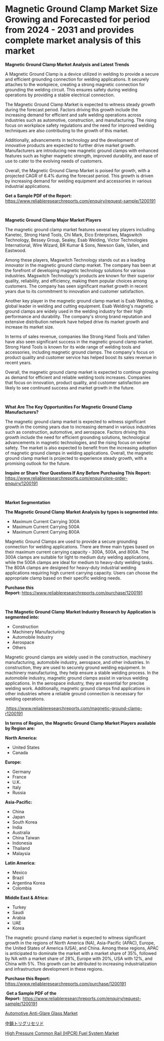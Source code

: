 <p><h1>Magnetic Ground Clamp Market Size Growing and Forecasted for period from 2024 - 2031 and provides complete market analysis of this market</h1></p><p><strong>Magnetic Ground Clamp Market Analysis and Latest Trends</strong></p>
<p><p>A Magnetic Ground Clamp is a device utilized in welding to provide a secure and efficient grounding connection for welding applications. It securely attaches to the workpiece, creating a strong magnetic connection for grounding the welding circuit. This ensures safety during welding operations by providing a stable electrical connection.</p><p>The Magnetic Ground Clamp Market is expected to witness steady growth during the forecast period. Factors driving this growth include the increasing demand for efficient and safe welding operations across industries such as automotive, construction, and manufacturing. The rising focus on workplace safety regulations and the need for improved welding techniques are also contributing to the growth of this market.</p><p>Additionally, advancements in technology and the development of innovative products are expected to further drive market growth. Manufacturers are introducing new magnetic ground clamps with enhanced features such as higher magnetic strength, improved durability, and ease of use to cater to the evolving needs of customers.</p><p>Overall, the Magnetic Ground Clamp Market is poised for growth, with a projected CAGR of 6.4% during the forecast period. This growth is driven by increasing demand for welding equipment and accessories in various industrial applications.</p></p>
<p><strong>Get a Sample PDF of the Report:&nbsp;</strong> <a href="https://www.reliableresearchreports.com/enquiry/request-sample/1200191">https://www.reliableresearchreports.com/enquiry/request-sample/1200191</a></p>
<p>&nbsp;</p>
<p><strong>Magnetic Ground Clamp Major Market Players</strong></p>
<p><p>The magnetic ground clamp market features several key players including Kanetec, Strong Hand Tools, Chi Mark, Elco Enterprises, Magswitch Technology, Bessey Group, Sealey, Esab Welding, Victor Technologies International, Wire Wizard, BR Kumar & Sons, Newson Gale, Vallen, and Eastwood.</p><p>Among these players, Magswitch Technology stands out as a leading innovator in the magnetic ground clamp market. The company has been at the forefront of developing magnetic technology solutions for various industries. Magswitch Technology's products are known for their superior quality, reliability, and efficiency, making them popular choices among customers. The company has seen significant market growth in recent years due to its commitment to innovation and customer satisfaction.</p><p>Another key player in the magnetic ground clamp market is Esab Welding, a global leader in welding and cutting equipment. Esab Welding's magnetic ground clamps are widely used in the welding industry for their high performance and durability. The company's strong brand reputation and extensive distribution network have helped drive its market growth and increase its market size.</p><p>In terms of sales revenue, companies like Strong Hand Tools and Vallen have also seen significant success in the magnetic ground clamp market. Strong Hand Tools is known for its wide range of welding tools and accessories, including magnetic ground clamps. The company's focus on product quality and customer service has helped boost its sales revenue in recent years.</p><p>Overall, the magnetic ground clamp market is expected to continue growing as demand for efficient and reliable welding tools increases. Companies that focus on innovation, product quality, and customer satisfaction are likely to see continued success and market growth in the future.</p></p>
<p>&nbsp;</p>
<p><strong>What Are The Key Opportunities For Magnetic Ground Clamp Manufacturers?</strong></p>
<p><p>The magnetic ground clamp market is expected to witness significant growth in the coming years due to increasing demand in various industries such as construction, automotive, and aerospace. Factors driving this growth include the need for efficient grounding solutions, technological advancements in magnetic technologies, and the rising focus on worker safety. The market is also expected to benefit from the increasing adoption of magnetic ground clamps in welding applications. Overall, the magnetic ground clamp market is projected to experience steady growth, with a promising outlook for the future.</p></p>
<p><strong>Inquire or Share Your Questions If Any Before Purchasing This Report:</strong> <a href="https://www.reliableresearchreports.com/enquiry/pre-order-enquiry/1200191">https://www.reliableresearchreports.com/enquiry/pre-order-enquiry/1200191</a></p>
<p>&nbsp;</p>
<p><strong>Market Segmentation</strong></p>
<p><strong>The Magnetic Ground Clamp Market Analysis by types is segmented into:</strong></p>
<p><ul><li>Maximum Current Carrying 300A</li><li>Maximum Current Carrying 500A</li><li>Maximum Current Carrying 800A</li></ul></p>
<p><p>Magnetic Ground Clamps are used to provide a secure grounding connection for welding applications. There are three main types based on their maximum current carrying capacity - 300A, 500A, and 800A. The 300A clamps are suitable for light to medium duty welding applications, while the 500A clamps are ideal for medium to heavy-duty welding tasks. The 800A clamps are designed for heavy-duty industrial welding applications requiring high current carrying capacity. Users can choose the appropriate clamp based on their specific welding needs.</p></p>
<p><strong>Purchase this Report:&nbsp;</strong><a href="https://www.reliableresearchreports.com/purchase/1200191">https://www.reliableresearchreports.com/purchase/1200191</a></p>
<p>&nbsp;</p>
<p><strong>The Magnetic Ground Clamp Market Industry Research by Application is segmented into:</strong></p>
<p><ul><li>Construction</li><li>Machinery Manufacturing</li><li>Automobile Industry</li><li>Aerospace</li><li>Others</li></ul></p>
<p><p>Magnetic ground clamps are widely used in the construction, machinery manufacturing, automobile industry, aerospace, and other industries. In construction, they are used to securely ground welding equipment. In machinery manufacturing, they help ensure a stable welding process. In the automobile industry, magnetic ground clamps assist in various welding applications. In the aerospace industry, they are essential for precise welding work. Additionally, magnetic ground clamps find applications in other industries where a reliable ground connection is necessary for welding operations.</p></p>
<p><a href="https://www.reliableresearchreports.com/magnetic-ground-clamp-r1200191">&nbsp;https://www.reliableresearchreports.com/magnetic-ground-clamp-r1200191</a></p>
<p><strong>In terms of Region, the Magnetic Ground Clamp Market Players available by Region are:</strong></p>
<p>
    <p> <strong> North America: </strong>
        <ul>
            <li>United States</li>
            <li>Canada</li>
        </ul>
        </p> 
    <p> <strong> Europe: </strong>
        <ul>
            <li>Germany</li>
            <li>France</li>
            <li>U.K.</li>
            <li>Italy</li>
            <li>Russia</li>
        </ul>
        </p> 
    <p> <strong> Asia-Pacific: </strong>
        <ul>
            <li>China</li>
            <li>Japan</li>
            <li>South Korea</li>
            <li>India</li>
            <li>Australia</li>
            <li>China Taiwan</li>
            <li>Indonesia</li>
            <li>Thailand</li>
            <li>Malaysia</li>
        </ul>
        </p> 
    <p> <strong> Latin America: </strong>
        <ul>
            <li>Mexico</li>
            <li>Brazil</li>
            <li>Argentina Korea</li>
            <li>Colombia</li>
        </ul>
        </p> 
    <p> <strong> Middle East & Africa: </strong>
        <ul>
            <li>Turkey</li>
            <li>Saudi</li>
            <li>Arabia</li>
            <li>UAE</li>
            <li>Korea</li>
        </ul>
    </p>
    </p>
<p><p>The magnetic ground clamp market is expected to witness significant growth in the regions of North America (NA), Asia-Pacific (APAC), Europe, the United States of America (USA), and China. Among these regions, APAC is anticipated to dominate the market with a market share of 35%, followed by NA with a market share of 28%, Europe with 20%, USA with 12%, and China with 5%. This growth can be attributed to increasing industrialization and infrastructure development in these regions.</p></p>
<p><strong>Purchase this Report: </strong><a href="https://www.reliableresearchreports.com/purchase/1200191">https://www.reliableresearchreports.com/purchase/1200191</a></p>
<p>&nbsp;<strong>Get a Sample PDF of the Report:&nbsp;&nbsp;</strong><a href="https://www.reliableresearchreports.com/enquiry/request-sample/1200191">https://www.reliableresearchreports.com/enquiry/request-sample/1200191</a></p>
<p><strong></strong></p>
<p><p><a href="https://www.linkedin.com/pulse/automotive-anti-glare-glass-market-research-report-forecasted-qf4ze?trackingId=VU3WPAy5iSfK7eHoumHsjg%3D%3D">Automotive Anti-Glare Glass Market</a></p><p><a href="https://github.com/nemesis2824/Market-Research-Report-List-1/blob/main/707502222189.md">中鎖トリグリセリド</a></p><p><a href="https://www.linkedin.com/pulse/high-pressure-common-rail-hpcr-fuel-system-market-jaf1e?trackingId=QbLUL%2BPlwC0KxHP%2F9%2FzM9g%3D%3D">High Pressure Common Rail (HPCR) Fuel System Market</a></p></p>